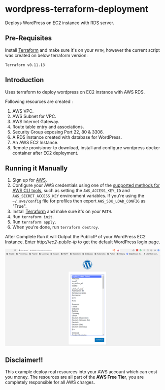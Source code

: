 # wordpress-terraform-deployment
Deploys WordPress on EC2 instance with RDS server.

## Pre-Requisites

Install [Terraform](https://www.terraform.io/) and make sure it's on your `PATH`, however the current script was created on below terraform version:

```
Terraform v0.11.13
```

## Introduction

Uses terraform to deploy wordpress on EC2 instance with AWS RDS.

Following resources are created :
1. AWS VPC.
2. AWS Subnet for VPC.
3. AWS Internet Gateway.
4. Route table entry and associations.
5. Security Group exposing Port 22, 80 & 3306.
6. A RDS instance created with database for WordPress.
7. An AWS EC2 Instance.
8. Remote provisioner to download, install and configure wordpress docker container after EC2 deployment. 

## Running it Manually

1. Sign up for [AWS](https://aws.amazon.com/).
2. Configure your AWS credentials using one of the [supported methods for AWS CLI tools](https://docs.aws.amazon.com/cli/latest/userguide/cli-chap-getting-started.html), such as setting the
   `AWS_ACCESS_KEY_ID` and `AWS_SECRET_ACCESS_KEY` environment variables. If you're using the `~/.aws/config` file for profiles then export `AWS_SDK_LOAD_CONFIG` as "True".
3. Install [Terraform](https://www.terraform.io/) and make sure it's on your `PATH`.
4. Run `terraform init`.
5. Run `terraform apply`.
6. When you're done, run `terraform destroy`.


After Complete Run it will Output the PublicIP of your WordPress EC2 Instance. Enter http://<i>ec2-public-ip</i> to get the default WordPress login page.

![WordPress Welcome Page](screenshots/wordpress_login_page.png)



## Disclaimer!!

This example deploy real resources into your AWS account which can cost you money. The resources are all part of the <b>AWS Free Tier</b>, you are completely responsible for all AWS charges.
